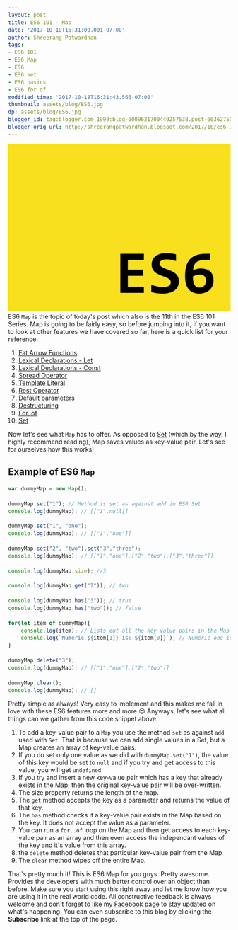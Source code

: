 ```yaml
---
layout: post
title: ES6 101 - Map
date: '2017-10-18T16:31:00.001-07:00'
author: Shreerang Patwardhan
tags:
- ES6 101
- ES6 Map
- ES6
- ES6 set
- ES6 basics
- ES6 for of
modified_time: '2017-10-18T16:31:43.566-07:00'
thumbnail: assets/blog/ES6.jpg
dp: assets/blog/ES6.jpg
blogger_id: tag:blogger.com,1999:blog-6009621700449257538.post-6036275051098895120
blogger_orig_url: http://shreerangpatwardhan.blogspot.com/2017/10/es6-101-map.html
---
```


![ES6 Banner image](/assets/blog/ES6.jpg)
ES6 ```Map``` is the topic of today's post which also is the 11th in the ES6 101 Series. Map is going to be fairly easy, so before jumping into it, if you want to look at other features we have covered so far, here is a quick list for your reference.
1. [Fat Arrow Functions](https://theuidev.github.io/es6-fat-arrow-functions/)
2. [Lexical Declarations - Let](https://theuidev.github.io/es6-101-lexical-declarations-let/)
3. [Lexical Declarations - Const](https://theuidev.github.io/es6-101-lexical-declarations-const/)
4. [Spread Operator](https://theuidev.github.io/es6-101-spread-operator/)
5. [Template Literal](https://theuidev.github.io/es6-template-literals/)
6. [Rest Operator](https://theuidev.github.io/es6-rest-operator/)
7. [Default parameters](https://theuidev.github.io/es6-101-default-parameters/)
8. [Destructuring](https://theuidev.github.io/es6-101-destructuring/)
9. [For..of](https://theuidev.github.io/es6-101-forof/)
10. [Set](https://theuidev.github.io/es6-101-set/)

Now let's see what ```Map``` has to offer. As opposed to [Set](https://theuidev.github.io/es6-101-set/) (which by the way, I highly recommend reading), Map saves values as key-value pair. Let's see for ourselves how this works!

## Example of ES6 ```Map```
```javascript
var dummyMap = new Map();

dummyMap.set("1"); // Method is set as against add in ES6 Set
console.log(dummyMap); // [["1",null]]

dummyMap.set("1", "one");
console.log(dummyMap); // [["1","one"]]

dummyMap.set("2", "two").set("3","three");
console.log(dummyMap); // [["1","one"],["2","two"],["3","three"]]

console.log(dummyMap.size); //3

console.log(dummyMap.get("2")); // two

console.log(dummyMap.has("3")); // true
console.log(dummyMap.has("two")); // false

for(let item of dummyMap){
    console.log(item); // Lists out all the key-value pairs in the Map
    console.log(`Numeric ${item[1]} is: ${item[0]}`); // Numeric one is: 1 and so on for each key-value pair in the Map
}

dummyMap.delete("3");
console.log(dummyMap); // [["1","one"],["2","two"]]

dummyMap.clear();
console.log(dummyMap); // []

```
Pretty simple as always! Very easy to implement and this makes me fall in love with these ES6 features more and more.&#128525; Anyways, let's see what all things can we gather from this code snippet above.
1. To add a key-value pair to a ```Map``` you use the method ```set``` as against ```add``` used with ```Set```. That is because we can add single values in a Set, but a Map creates an array of key-value pairs.
2. If you do set only one value as we did with ```dummyMap.set("1")```, the value of this key would be set to ```null``` and if you try and get access to this value, you will get ```undefined```.
3. If you try and insert a new key-value pair which has a key that already exists in the Map, then the original key-value pair will be over-written.
4. The size property returns the length of the map.
5. The ```get``` method accepts the key as a parameter and returns the value of that key.
6. The ```has``` method checks if a key-value pair exists in the Map based on the key. It does not accept the value as a parameter.
7. You can run a ```for..of``` loop on the Map and then get access to each key-value pair as an array and then even access the independant values of the key and it's value from this array.
8. the ```delete``` method deletes that particular key-value pair from the Map
9. The ```clear``` method wipes off the entire Map.

That's pretty much it! This is ES6 Map for you guys. Pretty awesome. Provides the developers with much better control over an object than before. Make sure you start using this right away and let me know how you are using it in the real world code. All constructive feedback is always welcome and don't forget to like my [Facebook page](https://www.facebook.com/SpatialUnlimited/) to stay updated on what's happening. You can even subscribe to this blog by clicking the **Subscribe** link at the top of the page.
